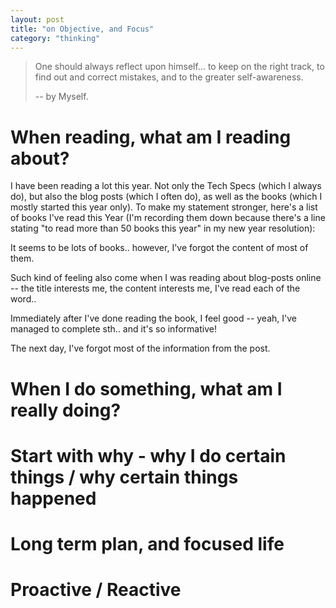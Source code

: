 ```yaml
---
layout: post
title: "on Objective, and Focus"
category: "thinking"
---
```


> One should always reflect upon himself... to keep on the right track, to find
> out and correct mistakes, and to the greater self-awareness.
>
> -- by Myself.

# When reading, what am I reading about?

I have been reading a lot this year. Not only the Tech Specs (which I always
do), but also the blog posts (which I often do), as well as the books (which I
mostly started this year only). To make my statement stronger, here's a list of
books I've read this Year (I'm recording them down because there's a line
stating "to read more than 50 books this year" in my new year resolution):


It seems to be lots of books.. however, I've forgot the content of most of them.

Such kind of feeling also come when I was reading about blog-posts online -- the
title interests me, the content interests me, I've read each of the word.. 

Immediately after I've done reading the book, I feel good -- yeah, I've managed
to complete sth.. and it's so informative!

The next day, I've forgot most of the information from the post.

# When I do something, what am I really doing?


# Start with why - why I do certain things / why certain things happened


# Long term plan, and focused life


# Proactive / Reactive


